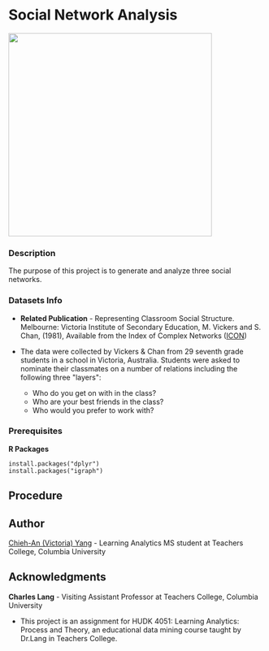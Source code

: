 # Social Network Analysis

<img width = "400" src="https://github.com/victoria-yang/social-network-analysis/blob/master/best_friends.png">

### Description
The purpose of this project is to generate and analyze three social networks.

### Datasets Info

* **Related Publication** - Representing Classroom Social Structure. Melbourne: Victoria Institute of
Secondary Education, M. Vickers and S. Chan, (1981), Available from the Index of Complex Networks ([ICON](https://icon.colorado.edu/#!/))

* The data were collected by Vickers & Chan from 29 seventh grade students in a school in Victoria, Australia. Students were asked to nominate their classmates on a number of relations including the following three "layers":  

	- Who do you get on with in the class?  
	- Who are your best friends in the class?
	- Who would you prefer to work with? 

### Prerequisites

**R Packages**

```
install.packages("dplyr")
install.packages("igraph")
```

## Procedure





## Author
[Chieh-An (Victoria) Yang](https://www.linkedin.com/in/victoria-chieh-an-yang/) - Learning Analytics MS student at Teachers College, Columbia University


## Acknowledgments
**Charles Lang** - Visiting Assistant Professor at Teachers College, Columbia University
* This project is an assignment for HUDK 4051: Learning Analytics: Process and Theory, an educational data mining course taught by Dr.Lang in Teachers College. 
